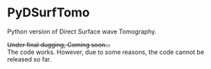 # PyDSurfTomo
Python version of Direct Surface wave Tomography.

~~Under final dugging, Coming soon...~~  
The code works. However, due to some reasons, the code cannot be released so far.
